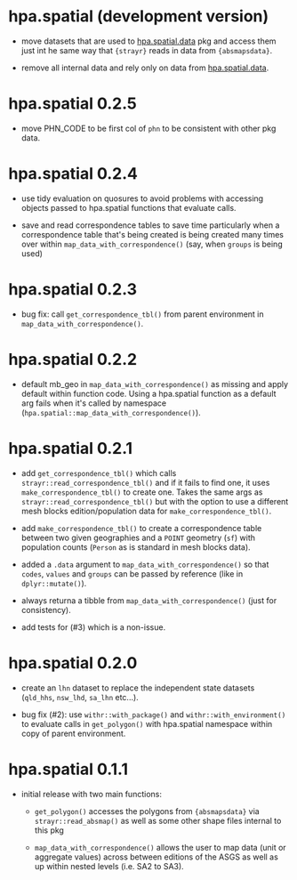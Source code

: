 # hpa.spatial (development version)

* move datasets that are used to 
[hpa.spatial.data](https://github.com/healthpolicyanalysis/hpa.spatial.data) pkg
and access them just int he same way that `{strayr}` reads in data from 
`{absmapsdata}`.

* remove all internal data and rely only on data from
  [hpa.spatial.data](https://github.com/healthpolicyanalysis/hpa.spatial.data).

# hpa.spatial 0.2.5

* move PHN_CODE to be first col of `phn` to be consistent with other pkg data.

# hpa.spatial 0.2.4

* use tidy evaluation on quosures to avoid problems with accessing objects 
  passed to hpa.spatial functions that evaluate calls.

* save and read correspondence tables to save time particularly when a 
  correspondence table that's being created is being created many times over
  within `map_data_with_correspondence()` (say, when `groups` is being used)

# hpa.spatial 0.2.3

* bug fix: call `get_correspondence_tbl()` from parent environment in 
  `map_data_with_correspondence()`.

# hpa.spatial 0.2.2

* default mb_geo in `map_data_with_correspondence()` as missing and apply 
  default within function code. Using a hpa.spatial function as a default arg 
  fails when it's called by namespace 
  (`hpa.spatial::map_data_with_correspondence()`).

# hpa.spatial 0.2.1

* add `get_correspondence_tbl()` which calls `strayr::read_correspondence_tbl()`
  and if it fails to find one, it uses `make_correspondence_tbl()` to create 
  one. Takes the same args as `strayr::read_correspondence_tbl()` but with the 
  option to use a different mesh blocks edition/population data for 
  `make_correspondence_tbl()`.

* add `make_correspondence_tbl()` to create a correspondence table between two
  given geographies and a `POINT` geometry (`sf`) with population counts 
  (`Person` as is standard in mesh blocks data).

* added a `.data` argument to `map_data_with_correspondence()` so that `codes`,
  `values` and `groups` can be passed by reference (like in `dplyr::mutate()`).
  
* always returna a tibble from `map_data_with_correspondence()` (just for 
  consistency).

* add tests for (#3) which is a non-issue.

# hpa.spatial 0.2.0

* create an `lhn` dataset to replace the independent state datasets (`qld_hhs`,
  `nsw_lhd`, `sa_lhn` etc...).

* bug fix (#2): use `withr::with_package()` and `withr::with_environment()` to 
  evaluate calls in `get_polygon()` with hpa.spatial namespace within copy of 
  parent environment.

# hpa.spatial 0.1.1

* initial release with two main functions:

  * `get_polygon()` accesses the polygons from `{absmapsdata}` via 
  `strayr::read_absmap()` as well as some other shape files internal to this pkg
  
  * `map_data_with_correspondence()` allows the user to map data (unit or 
  aggregate values) across between editions of the ASGS as well as up within
  nested levels (i.e. SA2 to SA3).
  
